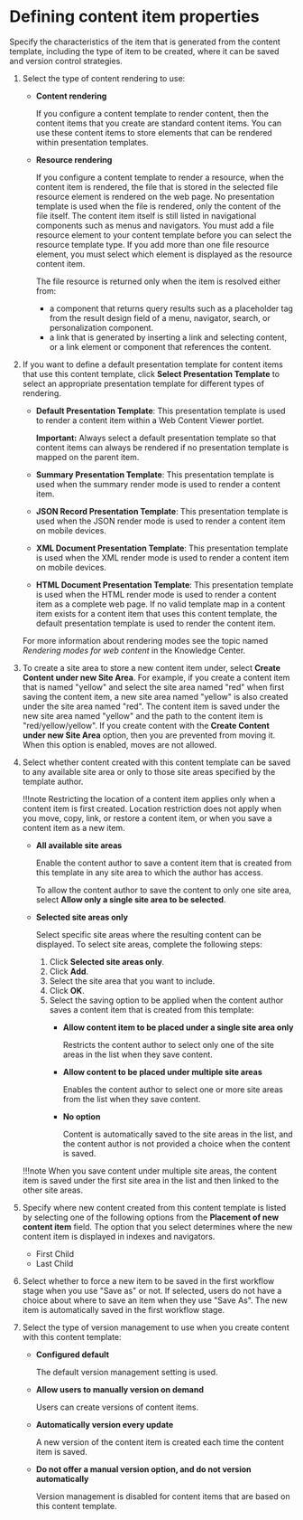 # Defining content item properties

Specify the characteristics of the item that is generated from the content template, including the type of item to be created, where it can be saved and version control strategies.

1.  Select the type of content rendering to use:

    -   **Content rendering**

        If you configure a content template to render content, then the content items that you create are standard content items. You can use these content items to store elements that can be rendered within presentation templates.

    -   **Resource rendering**

        If you configure a content template to render a resource, when the content item is rendered, the file that is stored in the selected file resource element is rendered on the web page. No presentation template is used when the file is rendered, only the content of the file itself. The content item itself is still listed in navigational components such as menus and navigators. You must add a file resource element to your content template before you can select the resource template type. If you add more than one file resource element, you must select which element is displayed as the resource content item.

        The file resource is returned only when the item is resolved either from:

        -   a component that returns query results such as a placeholder tag from the result design field of a menu, navigator, search, or personalization component.
        -   a link that is generated by inserting a link and selecting content, or a link element or component that references the content.

2.  If you want to define a default presentation template for content items that use this content template, click **Select Presentation Template** to select an appropriate presentation template for different types of rendering.

    -   **Default Presentation Template**: This presentation template is used to render a content item within a Web Content Viewer portlet.

        **Important:** Always select a default presentation template so that content items can always be rendered if no presentation template is mapped on the parent item.

    -   **Summary Presentation Template**: This presentation template is used when the summary render mode is used to render a content item.
    -   **JSON Record Presentation Template**: This presentation template is used when the JSON render mode is used to render a content item on mobile devices.
    -   **XML Document Presentation Template**: This presentation template is used when the XML render mode is used to render a content item on mobile devices.
    -   **HTML Document Presentation Template**: This presentation template is used when the HTML render mode is used to render a content item as a complete web page.
    If no valid template map in a content item exists for a content item that uses this content template, the default presentation template is used to render the content item.

    For more information about rendering modes see the topic named *Rendering modes for web content* in the Knowledge Center.

3.  To create a site area to store a new content item under, select **Create Content under new Site Area**. For example, if you create a content item that is named "yellow" and select the site area named "red" when first saving the content item, a new site area named "yellow" is also created under the site area named "red". The content item is saved under the new site area named "yellow" and the path to the content item is "red/yellow/yellow". If you create content with the **Create Content under new Site Area** option, then you are prevented from moving it. When this option is enabled, moves are not allowed.

4.  Select whether content created with this content template can be saved to any available site area or only to those site areas specified by the template author.

    !!!note
        Restricting the location of a content item applies only when a content item is first created. Location restriction does not apply when you move, copy, link, or restore a content item, or when you save a content item as a new item.

    -   **All available site areas**

        Enable the content author to save a content item that is created from this template in any site area to which the author has access.

        To allow the content author to save the content to only one site area, select **Allow only a single site area to be selected**.

    -   **Selected site areas only**

        Select specific site areas where the resulting content can be displayed. To select site areas, complete the following steps:

        1.  Click **Selected site areas only**.
        2.  Click **Add**.
        3.  Select the site area that you want to include.
        4.  Click **OK**.
        5.  Select the saving option to be applied when the content author saves a content item that is created from this template:
            -   **Allow content item to be placed under a single site area only**

                Restricts the content author to select only one of the site areas in the list when they save content.

            -   **Allow content to be placed under multiple site areas**

                Enables the content author to select one or more site areas from the list when they save content.

            -   **No option**

                Content is automatically saved to the site areas in the list, and the content author is not provided a choice when the content is saved.

    !!!note
        When you save content under multiple site areas, the content item is saved under the first site area in the list and then linked to the other site areas.

5.  Specify where new content created from this content template is listed by selecting one of the following options from the **Placement of new content item** field. The option that you select determines where the new content item is displayed in indexes and navigators.

    -   First Child
    -   Last Child

6.  Select whether to force a new item to be saved in the first workflow stage when you use "Save as" or not. If selected, users do not have a choice about where to save an item when they use "Save As". The new item is automatically saved in the first workflow stage.

7.  Select the type of version management to use when you create content with this content template:

    -   **Configured default**

        The default version management setting is used.

    -   **Allow users to manually version on demand**

        Users can create versions of content items.

    -   **Automatically version every update**

        A new version of the content item is created each time the content item is saved.

    -   **Do not offer a manual version option, and do not version automatically**

        Version management is disabled for content items that are based on this content template.


